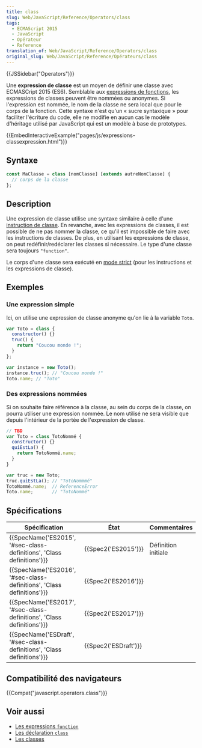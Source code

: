 ```yaml
---
title: class
slug: Web/JavaScript/Reference/Operators/class
tags:
  - ECMAScript 2015
  - JavaScript
  - Opérateur
  - Reference
translation_of: Web/JavaScript/Reference/Operators/class
original_slug: Web/JavaScript/Reference/Opérateurs/class
---
```

{{JSSidebar("Operators")}}

Une **expression de classe** est un moyen de définir une classe avec ECMASCript 2015 (ES6). Semblable aux [expressions de fonctions](/fr/docs/Web/JavaScript/Reference/Opérateurs/L_opérateur_function), les expressions de classes peuvent être nommées ou anonymes. Si l'expression est nommée, le nom de la classe ne sera local que pour le corps de la fonction. Cette syntaxe n'est qu'un « sucre syntaxique » pour faciliter l'écriture du code, elle ne modifie en aucun cas le modèle d'héritage utilisé par JavaScript qui est un modèle à base de prototypes.

{{EmbedInteractiveExample("pages/js/expressions-classexpression.html")}}

## Syntaxe

```js
const MaClasse = class [nomClasse] [extends autreNomClasse] {
  // corps de la classe
};
```

## Description

Une expression de classe utilise une syntaxe similaire à celle d'une [instruction de classe](/fr/docs/Web/JavaScript/Reference/Instructions/class). En revanche, avec les expressions de classes, il est possible de ne pas nommer la classe, ce qu'il est impossible de faire avec les instructions de classes. De plus, en utilisant les expressions de classe, on peut redéfinir/redéclarer les classes si nécessaire. Le type d'une classe sera toujours `"function"`.

Le corps d'une classe sera exécuté en [mode strict](/fr/docs/Web/JavaScript/Reference/Strict_mode) (pour les instructions et les expressions de classe).

## Exemples

### Une expression simple

Ici, on utilise une expression de classe anonyme qu'on lie à la variable `Toto`.

```js
var Toto = class {
  constructor() {}
  truc() {
    return "Coucou monde !";
  }
};

var instance = new Toto();
instance.truc(); // "Coucou monde !"
Toto.name; // "Toto"
```

### Des expressions nommées

Si on souhaite faire référence à la classe, au sein du corps de la classe, on pourra utiliser une expression nommée. Le nom utilisé ne sera visible que depuis l'intérieur de la portée de l'expression de classe.

```js
// TBD
var Toto = class TotoNommé {
  constructor() {}
  quiEstLa() {
    return TotoNommé.name;
  }
}

var truc = new Toto;
truc.quiEstLa(); // "TotoNommmé"
TotoNommé.name;  // ReferenceError
Toto.name;       // "TotoNommé"
```

## Spécifications

| Spécification                                                                                | État                         | Commentaires        |
| -------------------------------------------------------------------------------------------- | ---------------------------- | ------------------- |
| {{SpecName('ES2015', '#sec-class-definitions', 'Class definitions')}} | {{Spec2('ES2015')}}     | Définition initiale |
| {{SpecName('ES2016', '#sec-class-definitions', 'Class definitions')}} | {{Spec2('ES2016')}}     |                     |
| {{SpecName('ES2017', '#sec-class-definitions', 'Class definitions')}} | {{Spec2('ES2017')}}     |                     |
| {{SpecName('ESDraft', '#sec-class-definitions', 'Class definitions')}} | {{Spec2('ESDraft')}} |                     |

## Compatibilité des navigateurs

{{Compat("javascript.operators.class")}}

## Voir aussi

- [Les expressions `function`](/fr/docs/Web/JavaScript/Reference/Opérateurs/L_opérateur_function)
- [Les déclaration `class`](/fr/docs/Web/JavaScript/Reference/Instructions/class)
- [Les classes](/fr/docs/Web/JavaScript/Reference/Classes)
